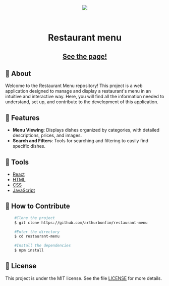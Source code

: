 <p align="center">
  <img src="./public/assets/page.gif.gif">
</p>

﻿<h1 align='center'>
    <p>Restaurant menu</p>
</h1>

<h2 align="center">
  <a href="https://restaurant-menu-ten-bice.vercel.app/"'>
    See the page!
  </a>
</h2>

## 🥘 About 
Welcome to the Restaurant Menu repository! This project is a web application designed to manage and display a restaurant's menu in an intuitive and interactive way. Here, you will find all the information needed to understand, set up, and contribute to the development of this application.

## 🦐 Features
- **Menu Viewing**: Displays dishes organized by categories, with detailed descriptions, prices, and images.
- **Search and Filters**: Tools for searching and filtering to easily find specific dishes.

## 🔨 Tools
- [React](https://create-react-app.dev/)
- [HTML](https://developer.mozilla.org/en-US/docs/Web/HTML)
- [CSS](https://developer.mozilla.org/pt-BR/docs/Web/CSS)
- [JavaScript](https://developer.mozilla.org/en-US/docs/Web/JavaScript)

## 🔴 How to Contribute
```bash
    #Clone the project
    $ git clone https://github.com/arthurbonfim/restaurant-menu
```
```bash
    #Enter the directory
    $ cd restaurant-menu
```
```bash
    #Install the dependencies
    $ npm install
```
## 📜 License
This project is under the MIT license. See the file [LICENSE](LICENSE.md) for more details.

